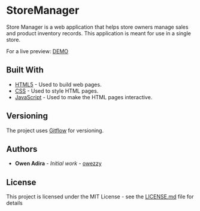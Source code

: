 # StoreManager
Store Manager is a web application that helps store owners manage sales and product inventory
records. This application is meant for use in a single store.

For a live preview:
<a href="https://owezzy.github.io/StoreManager/" target="_blank">DEMO </a>

## Built With

- [HTML5](https://developer.mozilla.org/en-US/docs/Web/Guide/HTML/HTML5) - Used to build web pages.
- [CSS](https://developer.mozilla.org/en-US/docs/Web/CSS) - Used to style HTML pages.
- [JavaScript](https://developer.mozilla.org/bm/docs/Web/JavaScript) - Used to make the HTML pages interactive.

## Versioning

The project uses [Gitflow](https://datasift.github.io/gitflow/IntroducingGitFlow.html) for versioning.

## Authors

- **Owen Adira** - _Initial work_ - [owezzy](https://github.io/owezzy)

## License

This project is licensed under the MIT License - see the [LICENSE.md](LICENSE.md) file for details
